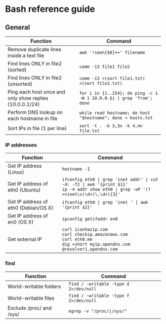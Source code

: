 # Bash reference guide

## General
Function     | Command
------------ | -------------
Remove duplicate lines inside a text file | `awk '!seen[$0]++' filename`
Find lines ONLY in file2 (sorted) | `comm -13 file1 file2`
Find lines ONLY in file2 (unsorted) | `comm -13 <(sort file1.txt) <(sort file2.txt)`
Ping each host once and only show replies (10.0.0.1/24)| `for i in {1..254}; do ping -c 1 -W 1 10.0.0.$i \| grep 'from'; done`
Perform DNS lookup on each hostname in file | `while read hostname; do host "$hostname"; done < hosts.txt`
Sort IPs in file (1 per line) |  `sort -t . -k 3,3n -k 4,4n file.txt`

### IP addresses
Function     | Command
------------ | -------------
Get IP address (Linux) | `hostname -I`
Get IP address of eth0 (Ubuntu) | `ifconfig eth0 \| grep 'inet addr' \| cut -d: -f2 \| awk '{print $1}'`<br>`ip -4 addr show eth0 \| grep -oP '(?<=inet\s)\d+(\.\d+){3}'`
Get IP address of eth0 (Debian/OS X) | `ifconfig eth0 \| grep 'inet ' \| awk '{print $2}'`
Get IP address of en0 (OS X) | `ipconfig getifaddr en0`
Get external IP | `curl icanhazip.com`<br>`curl checkip.amazonaws.com`<br>`curl eth0.me`<br>`dig +short myip.opendns.com @resolver1.opendns.com`


### find
Function     | Command
------------ | -------------
World-writable folders | `find / -writable -type d 2>/dev/null`
World-writable files | `find / -writable -type f 2>/dev/null`
Exclude /proc/ and /sys/ | `egrep -v "/proc/\|/sys/"`
